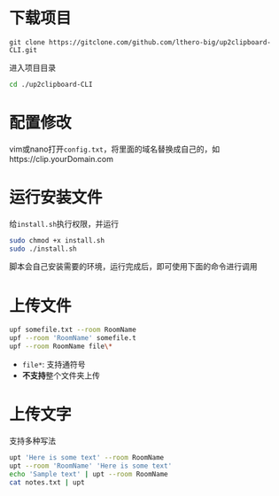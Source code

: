 # 下载项目

```
git clone https://gitclone.com/github.com/lthero-big/up2clipboard-CLI.git 
```

进入项目目录
```sh
cd ./up2clipboard-CLI
```

# 配置修改
vim或nano打开`config.txt`，将里面的域名替换成自己的，如https://clip.yourDomain.com


# 运行安装文件
给`install.sh`执行权限，并运行
```sh
sudo chmod +x install.sh
sudo ./install.sh
```

脚本会自己安装需要的环境，运行完成后，即可使用下面的命令进行调用

# 上传文件

```sh
upf somefile.txt --room RoomName
upf --room 'RoomName' somefile.t
upf --room RoomName file\*
```

* `file*`: 支持通符号
* **不支持**整个文件夹上传

# 上传文字

支持多种写法

```sh
upt 'Here is some text' --room RoomName
upt --room 'RoomName' 'Here is some text'
echo 'Sample text' | upt --room RoomName
cat notes.txt | upt
```

